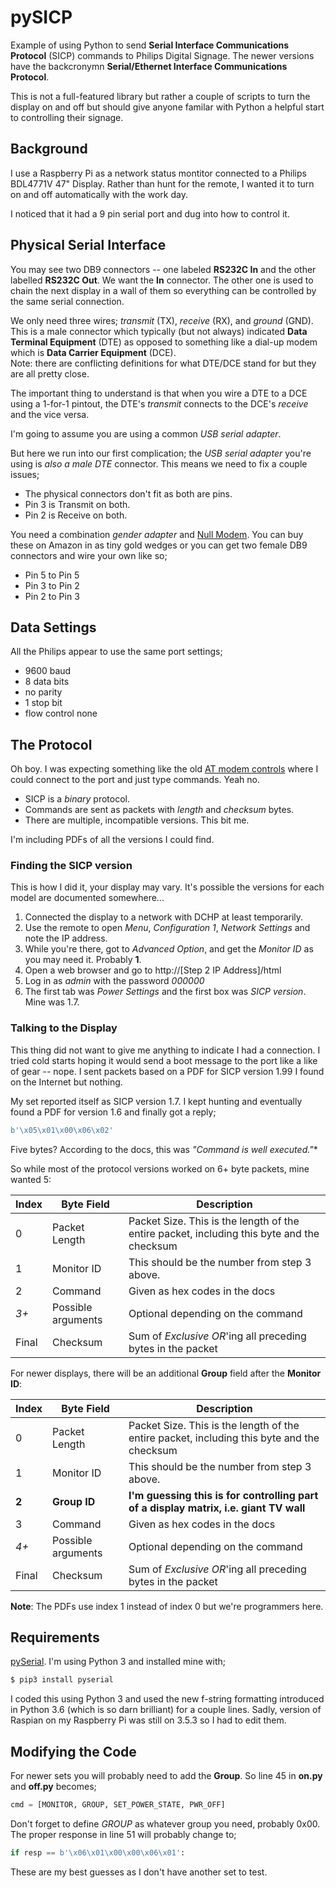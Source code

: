 # pySICP
Example of using Python to send **Serial Interface Communications Protocol** (SICP) commands
to Philips Digital Signage.  The newer versions have the backcronymn **Serial/Ethernet Interface
Communications Protocol**.

This is not a full-featured library but rather a couple of scripts to turn the display on and
off but should give anyone familar with Python a helpful start to controlling their signage.

## Background
I use a Raspberry Pi as a network status montitor connected to a Philips BDL4771V 47" Display.
Rather than hunt for the remote, I wanted it to turn on and off automatically with the work
day.

I noticed that it had a 9 pin serial port and dug into how to control it.

## Physical Serial Interface
You may see two DB9 connectors -- one labeled **RS232C In** and the other labelled **RS232C Out**.
We want the **In** connector.  The other one is used to chain the next display in a wall of them
so everything can be controlled by the same serial connection.

We only need three wires; *transmit* (TX), *receive* (RX), and *ground* (GND).  This is a male 
connector which typically (but not always) indicated **Data Terminal Equipment** (DTE) as 
opposed to something like a dial-up modem which is **Data Carrier Equipment** (DCE).  
Note: there are conflicting definitions for what DTE/DCE stand for but they are all pretty close.

The important thing to understand is that when you wire a DTE to a DCE using a 1-for-1 pintout, 
the DTE's *transmit* connects to the DCE's *receive* and the vice versa.

I'm going to assume you are using a common *USB serial adapter*.

But here we run into our first complication; the *USB serial adapter* you're using is *also a male DTE*
connector.  This means we need to fix a couple issues;
* The physical connectors don't fit as both are pins.
* Pin 3 is Transmit on both.
* Pin 2 is Receive on both. 

You need a combination *gender adapter* and [Null Modem](https://en.wikipedia.org/wiki/Null_modem).
You can buy these on Amazon in as tiny gold wedges or you can get two female DB9 connectors and
wire your own like so;
* Pin 5 to Pin 5
* Pin 3 to Pin 2
* Pin 2 to Pin 3

## Data Settings
All the Philips appear to use the same port settings;
* 9600 baud
* 8 data bits
* no parity
* 1 stop bit
* flow control none

## The Protocol
Oh boy.  I was expecting something like the old [AT modem controls](https://en.wikipedia.org/wiki/Hayes_command_set)
where I could connect to the port and just type commands. Yeah no.
* SICP is a *binary* protocol.
* Commands are sent as packets with *length* and *checksum* bytes.
* There are multiple, incompatible versions.  This bit me.

I'm including PDFs of all the versions I could find.

### Finding the SICP version
This is how I did it, your display may vary.  It's possible the versions for each model are documented somewhere...
1. Connected the display to a network with DCHP at least temporarily.
2. Use the remote to open *Menu*, *Configuration 1*, *Network Settings* and note the IP address.
3. While you're there, got to *Advanced Option*, and get the *Monitor ID* as you may need it. Probably **1**.
4. Open a web browser and go to http://[Step 2 IP Address]/html
5. Log in as *admin* with the password *000000*
6. The first tab was *Power Settings* and the first box was *SICP version*.  Mine was 1.7.

### Talking to the Display
This thing did not want to give me anything to indicate I had a connection. I tried cold starts hoping it would
send a boot message to the port like a like of gear -- nope.  I sent packets based on a PDF for SICP version 1.99
I found on the Internet but nothing.

My set reported itself as SICP version 1.7.  I kept hunting and eventually found a PDF for version 1.6 and finally
got a reply;
```python
b'\x05\x01\x00\x06\x02'
```
Five bytes?  According to the docs, this was *"Command is well executed."**

So while most of the protocol versions worked on 6+ byte packets, mine wanted 5:

| Index | Byte Field          | Description |
| ----  | -----               | ----------- |
|  0    | Packet Length       | Packet Size.  This is the length of the entire packet, including this byte and the checksum  |
|  1    | Monitor ID          | This should be the number from step 3 above. |
|  2    | Command             | Given as hex codes in the docs 
|  *3+* | Possible arguments  | Optional depending on the command | 
| Final | Checksum            | Sum of *Exclusive OR*'ing all preceding bytes in the packet |

For newer displays, there will be an additional **Group** field after the **Monitor ID**:

| Index | Byte Field          | Description |
| ----  | -----               | ----------- |
|  0    | Packet Length       | Packet Size.  This is the length of the entire packet, including this byte and the checksum  |
|  1    | Monitor ID          | This should be the number from step 3 above. |
| **2** | **Group ID**        | **I'm guessing this is for controlling part of a display matrix, i.e. giant TV wall** |
|  3    | Command             | Given as hex codes in the docs 
|  *4+* | Possible arguments  | Optional depending on the command | 
| Final | Checksum            | Sum of *Exclusive OR*'ing all preceding bytes in the packet |

**Note**: The PDFs use index 1 instead of index 0 but we're programmers here.

## Requirements
[pySerial](https://github.com/pyserial/pyserial).  I'm using Python 3 and installed mine with;

```sh
$ pip3 install pyserial
```

I coded this using Python 3 and used the new f-string formatting introduced in Python 3.6 (which is so darn
brilliant) for a couple lines.  Sadly, version of Raspian on my Raspberry Pi was still on 3.5.3 so I had to edit
them.

## Modifying the Code
For newer sets you will probably need to add the **Group**. So line 45 in **on.py** and **off.py** becomes;
```python
cmd = [MONITOR, GROUP, SET_POWER_STATE, PWR_OFF]
```
Don't forget to define *GROUP* as whatever group you need, probably 0x00.  The proper response in line 51 will probably change to;
```python
if resp == b'\x06\x01\x00\x00\x06\x01':
```
These are my best guesses as I don't have another set to test.
